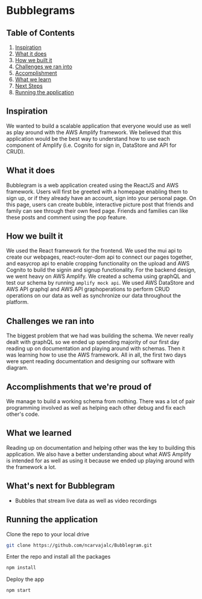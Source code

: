 # Bubblegrams

## Table of Contents
1. [Inspiration](#inspiration)
2. [What it does](#what-it-does)
3. [How we built it](#how-we-built-it)
4. [Challenges we ran into](#challenges-we-ran-into)
5. [Accomplishment](#accomplishments-that-were-proud-of)
6. [What we learn](#what-we-learned)
7. [Next Steps](#whats-next-for-bubblegram)
8. [Running the application](#running-the-application)

## Inspiration

We wanted to build a scalable application that everyone would use as well as play around with the AWS Amplify framework. We believed that this application would be the best way to understand how to use each component of Amplify (i.e. Cognito for sign in, DataStore and API for CRUD).

## What it does

Bubblegram is a web application created using the ReactJS and AWS framework. Users will first be greeted with a homepage enabling them to sign up, or if they already have an account, sign into your personal page. On this page, users can create bubble, interactive picture post that friends and family can see through their own feed page. Friends and families can like these posts and comment using the pop feature. 

## How we built it

We used the React framework for the frontend. We used the mui api to create our webpages, react-router-dom api to connect our pages together, and easycrop api to enable cropping functionality on the upload and AWS Cognito to build the signin and signup functionality. For the backend design, we went heavy on AWS Amplify. We created a schema using graphQL and test our schema by running `amplify mock api`. We used AWS DataStore and AWS API graphql and AWS API graphoperations to perform CRUD operations on our data as well as synchronize our data throughout the platform. 

## Challenges we ran into

The biggest problem that we had was building the schema. We never really dealt with graphQL so we ended up spending majority of our first day reading up on documentation and playing around with schemas. Then it was learning how to use the AWS framework. All in all, the first two days were spent reading documentation and designing our software with diagram.

## Accomplishments that we're proud of

We manage to build a working schema from nothing. There was a lot of pair programming involved as well as helping each other debug and fix each other's code. 

## What we learned

Reading up on documentation and helping other was the key to building this application. We also have a better understanding about what AWS Amplify is intended for as well as using it because we ended up playing around with the framework a lot.

## What's next for Bubblegram

- Bubbles that stream live data as well as video recordings

## Running the application

Clone the repo to your local drive  
```bash
git clone https://github.com/ncarvajalc/Bubblegram.git
```

Enter the repo and install all the packages  
```bash
npm install
```

Deploy the app  
```bash
npm start
```
